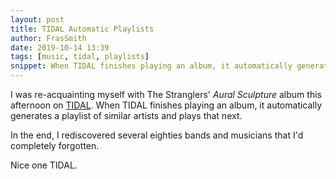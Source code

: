 ```yaml
---
layout: post
title: TIDAL Automatic Playlists
author: FrasSmith
date: 2019-10-14 13:39
tags: [music, tidal, playlists]
snippet: When TIDAL finishes playing an album, it automatically generates a playlist of similar artists and plays that next.
---
```

I was re-acquainting myself with The Stranglers' _Aural Sculpture_ album this afternoon on [TIDAL](https://tidal.com/browse/album/673817). When TIDAL finishes playing an album, it automatically generates a playlist of similar artists and plays that next.
<!--more-->
In the end, I rediscovered several eighties bands and musicians that I'd completely forgotten.

Nice one TIDAL.
